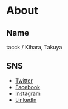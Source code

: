 # About

## Name

tacck / Kihara, Takuya

## SNS

* [Twitter](https://twitter.net/tacck)
* [Facebook](https://www.facebook.com/tacck)
* [Instagram](https://www.instagram.com/tacck)
* [LinkedIn](https://www.linkedin.com/in/tacck/)
